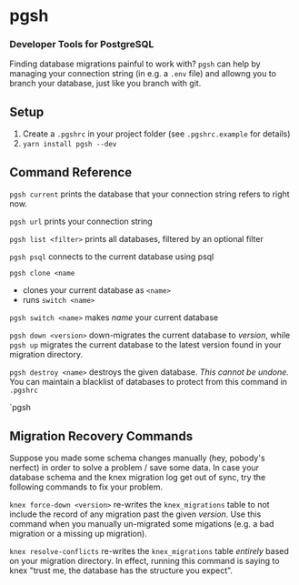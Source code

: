# pgsh
### Developer Tools for PostgreSQL

Finding database migrations painful to work with? `pgsh` can help by managing your connection string (in e.g. a `.env` file) and allowng you to branch your database, just like you branch with git.



## Setup

1. Create a `.pgshrc` in your project folder (see `.pgshrc.example` for details)
3. `yarn install pgsh --dev`

## Command Reference

`pgsh current` prints the database that your connection string refers to right now.

`pgsh url` prints your connection string

`pgsh list <filter>` prints all databases, filtered by an optional filter

`pgsh psql` connects to the current database using psql

`pgsh clone <name`
* clones your current database as `<name>`
* runs `switch <name>`

`pgsh switch <name>` makes *name* your current database

`pgsh down <version>` down-migrates the current database to *version*, while
`pgsh up` migrates the current database to the latest version found in your migration directory.

`pgsh destroy <name>` destroys the given database. *This cannot be undone.*
You can maintain a blacklist of databases to protect from this command in `.pgshrc`

`pgsh

## Migration Recovery Commands

Suppose you made some schema changes manually (hey, pobody's nerfect) in order to solve a problem / save some data.
In case your database schema and the knex migration log get out of sync, try the following commands to fix your problem.

`knex force-down <version>` re-writes the `knex_migrations` table to not include the record of any migration past the given *version*. Use this command when you manually un-migrated some migations (e.g. a bad migration or a missing up migration).

`knex resolve-conflicts` re-writes the `knex_migrations` table *entirely* based on your migration directory. In effect, running this command is saying to knex "trust me, the database has the structure you expect".
